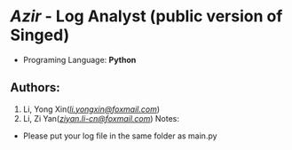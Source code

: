 # ***Azir*** - Log Analyst (public version of Singed)
* Programing Language: **Python**
## Authors:
1. Li, Yong Xin(*li.yongxin@foxmail.com*)
2. Li, Zi Yan(*ziyan.li-cn@foxmail.com*)
Notes:
  * Please put your log file in the same folder as main.py
